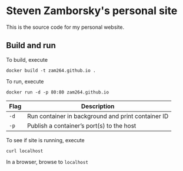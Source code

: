 # Steven Zamborsky's personal site

This is the source code for my personal website.

## Build and run

To build, execute 

```
docker build -t zam264.github.io .
```

To run, execute

```
docker run -d -p 80:80 zam264.github.io
```
|Flag|Description|
|---|---|
|`-d`|Run container in background and print container ID|
|`-p`|Publish a container’s port(s) to the host|

To see if site is running, execute

```
curl localhost
```

In a browser, browse to `localhost`